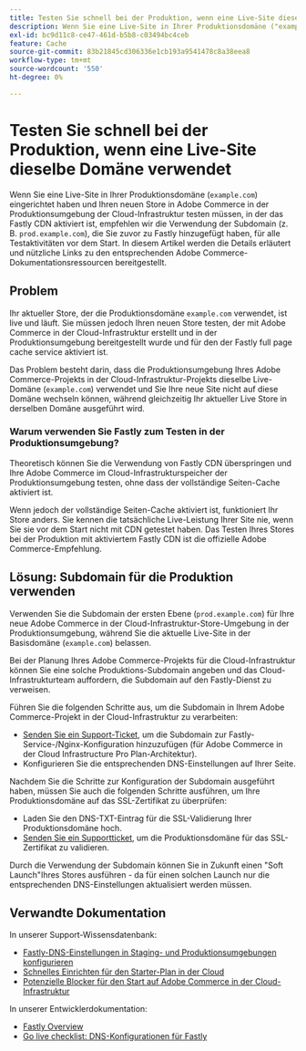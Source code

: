 ```yaml
---
title: Testen Sie schnell bei der Produktion, wenn eine Live-Site dieselbe Domäne verwendet
description: Wenn Sie eine Live-Site in Ihrer Produktionsdomäne ("example.com") eingerichtet haben und Ihren neuen Store in Adobe Commerce in der Produktionsumgebung der Cloud-Infrastruktur testen müssen, in der Fastly CDN aktiviert ist, empfehlen wir die Verwendung der Subdomain (z. B. "prod.example.com"), die Sie zuvor zu Fastly hinzugefügt haben, für alle Testaktivitäten vor dem Start. In diesem Artikel werden die Details erläutert und nützliche Links zu den entsprechenden Adobe Commerce-Dokumentationsressourcen bereitgestellt.
exl-id: bc9d11c8-ce47-461d-b5b8-c03494bc4ceb
feature: Cache
source-git-commit: 83b21845cd306336e1cb193a9541478c8a38eea8
workflow-type: tm+mt
source-wordcount: '550'
ht-degree: 0%

---
```


# Testen Sie schnell bei der Produktion, wenn eine Live-Site dieselbe Domäne verwendet

Wenn Sie eine Live-Site in Ihrer Produktionsdomäne (`example.com`) eingerichtet haben und Ihren neuen Store in Adobe Commerce in der Produktionsumgebung der Cloud-Infrastruktur testen müssen, in der das Fastly CDN aktiviert ist, empfehlen wir die Verwendung der Subdomain (z. B. `prod.example.com`), die Sie zuvor zu Fastly hinzugefügt haben, für alle Testaktivitäten vor dem Start. In diesem Artikel werden die Details erläutert und nützliche Links zu den entsprechenden Adobe Commerce-Dokumentationsressourcen bereitgestellt.

## Problem

Ihr aktueller Store, der die Produktionsdomäne `example.com` verwendet, ist live und läuft. Sie müssen jedoch Ihren neuen Store testen, der mit Adobe Commerce in der Cloud-Infrastruktur erstellt und in der Produktionsumgebung bereitgestellt wurde und für den der Fastly full page cache service aktiviert ist.

Das Problem besteht darin, dass die Produktionsumgebung Ihres Adobe Commerce-Projekts in der Cloud-Infrastruktur-Projekts dieselbe Live-Domäne (`example.com`) verwendet und Sie Ihre neue Site nicht auf diese Domäne wechseln können, während gleichzeitig Ihr aktueller Live Store in derselben Domäne ausgeführt wird.

### Warum verwenden Sie Fastly zum Testen in der Produktionsumgebung?

Theoretisch können Sie die Verwendung von Fastly CDN überspringen und Ihre Adobe Commerce im Cloud-Infrastrukturspeicher der Produktionsumgebung testen, ohne dass der vollständige Seiten-Cache aktiviert ist.

Wenn jedoch der vollständige Seiten-Cache aktiviert ist, funktioniert Ihr Store anders. Sie kennen die tatsächliche Live-Leistung Ihrer Site nie, wenn Sie sie vor dem Start nicht mit CDN getestet haben. Das Testen Ihres Stores bei der Produktion mit aktiviertem Fastly CDN ist die offizielle Adobe Commerce-Empfehlung.

## Lösung: Subdomain für die Produktion verwenden

Verwenden Sie die Subdomain der ersten Ebene (`prod.example.com`) für Ihre neue Adobe Commerce in der Cloud-Infrastruktur-Store-Umgebung in der Produktionsumgebung, während Sie die aktuelle Live-Site in der Basisdomäne (`example.com`) belassen.

Bei der Planung Ihres Adobe Commerce-Projekts für die Cloud-Infrastruktur können Sie eine solche Produktions-Subdomain angeben und das Cloud-Infrastrukturteam auffordern, die Subdomain auf den Fastly-Dienst zu verweisen.

Führen Sie die folgenden Schritte aus, um die Subdomain in Ihrem Adobe Commerce-Projekt in der Cloud-Infrastruktur zu verarbeiten:

* [Senden Sie ein Support-Ticket](/help/help-center-guide/help-center/magento-help-center-user-guide.md#submit-ticket), um die Subdomain zur Fastly-Service-/Nginx-Konfiguration hinzuzufügen (für Adobe Commerce in der Cloud Infrastructure Pro Plan-Architektur).
* Konfigurieren Sie die entsprechenden DNS-Einstellungen auf Ihrer Seite.

Nachdem Sie die Schritte zur Konfiguration der Subdomain ausgeführt haben, müssen Sie auch die folgenden Schritte ausführen, um Ihre Produktionsdomäne auf das SSL-Zertifikat zu überprüfen:

* Laden Sie den DNS-TXT-Eintrag für die SSL-Validierung Ihrer Produktionsdomäne hoch.
* [Senden Sie ein Supportticket](/help/help-center-guide/help-center/magento-help-center-user-guide.md#submit-ticket), um die Produktionsdomäne für das SSL-Zertifikat zu validieren.

Durch die Verwendung der Subdomain können Sie in Zukunft einen &quot;Soft Launch&quot;Ihres Stores ausführen - da für einen solchen Launch nur die entsprechenden DNS-Einstellungen aktualisiert werden müssen.

## Verwandte Dokumentation

In unserer Support-Wissensdatenbank:

* [Fastly-DNS-Einstellungen in Staging- und Produktionsumgebungen konfigurieren](https://experienceleague.adobe.com/docs/commerce-knowledge-base/kb/how-to/configure-fastly-dns-settings-on-staging-and-production-environments.html)
* [Schnelles Einrichten für den Starter-Plan in der Cloud](https://experienceleague.adobe.com/docs/commerce-knowledge-base/kb/how-to/set-up-fastly-for-starter-plan-on-cloud.html)
* [Potenzielle Blocker für den Start auf Adobe Commerce in der Cloud-Infrastruktur](https://experienceleague.adobe.com/docs/commerce-knowledge-base/kb/troubleshooting/miscellaneous/blockers-launching-on-magento-commerce-cloud.html)

In unserer Entwicklerdokumentation:

* [Fastly Overview](https://experienceleague.adobe.com/docs/commerce-cloud-service/user-guide/cdn/fastly.html)
* [Go live checklist: DNS-Konfigurationen für Fastly](https://experienceleague.adobe.com/docs/commerce-cloud-service/user-guide/launch/checklist.html)
